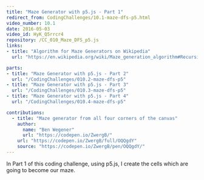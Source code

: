```yaml
---
title: "Maze Generator with p5.js - Part 1"
redirect_from: CodingChallenges/10.1-maze-dfs-p5.html
video_number: 10.1
date: 2016-05-03
video_id: HyK_Q5rrcr4
repository: /CC_010_Maze_DFS_p5.js
links:
- title: "Algorithm for Maze Generators on Wikipedia"
  url: "https://en.wikipedia.org/wiki/Maze_generation_algorithm#Recursive_backtracker"

parts:
- title: "Maze Generator with p5.js - Part 2"
  url: "/CodingChallenges/010.2-maze-dfs-p5"
- title: "Maze Generator with p5.js - Part 3"
  url: "/CodingChallenges/010.3-maze-dfs-p5"
- title: "Maze Generator with p5.js - Part 4"
  url: "/CodingChallenges/010.4-maze-dfs-p5"

contributions:
  - title: "Maze generator from all four corners of the canvas"
    author:
      name: "Ben Wegener"
      url: "https://codepen.io/ZwergB/"
    url: "https://codepen.io/ZwergB/full/OQQgdY"
    source: "https://codepen.io/ZwergB/pen/OQQgdY/"
---
```


In Part 1 of this coding challenge, using p5.js, I create the cells which are going to become our maze.
